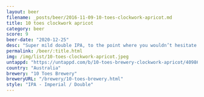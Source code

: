 ```yaml
---
layout: beer
filename: _posts/beer/2016-11-09-10-toes-clockwork-apricot.md
title: 10 toes clockwork apricot
category: beer
score: 9
beer-date: "2020-12-25"
desc: "Super mild double IPA, to the point where you wouldn’t hesitate to have quite a few. Takes a while to get the apricot to come through which I think is what mellows it out"
permalink: /beer/:title.html
img: /img/list/10-toes-clockwork-apricot.jpeg
untappd: "https://untappd.com/b/10-toes-brewery-clockwork-apricot/4098609"
country: "Australia"
brewery: "10 Toes Brewery"
breweryURL: "/brewery/10-toes-brewery.html"
style: "IPA - Imperial / Double"
---
```

